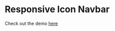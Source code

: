 # Responsive Icon Navbar

Check out the demo [here](https://cwarcup.github.io/responsive-icon-navbar/)
